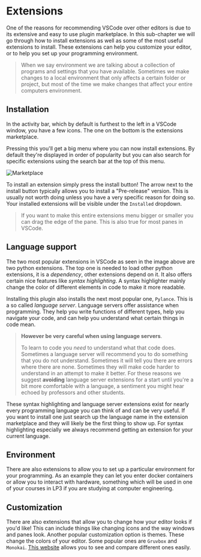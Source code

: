 # Extensions
One of the reasons for recommending VSCode over other editors is due to its
extensive and easy to use plugin marketplace. In this sub-chapter we will go
through how to install extensions as well as some of the most useful extensions to install. These extensions can help you customize your editor, or to help you set up your programming environment.

<!-- > In VSCode they're called extensions and not plugins, the reason for this is largely semantic. The reason we call them plugins is because we are nerds who like semantics. -->

> When we say environment we are talking about a collection of programs and settings that you have available. Sometimes we make changes to a local environment that only affects a certain folder or project, but most of the time we make changes that affect your entire computers environment.

## Installation 
In the activity bar, which by default is furthest to the left in a VSCode window, you have a few icons. The one on the bottom is the extensions marketplace. 

Pressing this you'll get a big menu where you can now install extensions. By default they're displayed in order of popularity but you can also search for specific extensions using the search bar at the top of this menu.

![Marketplace](/Assets/editor/marketplace.png)

To install an extension simply press the install button! The arrow next to the install button typically allows you to install a "Pre-release" version. This is usually not worth doing unless you have a very specific reason for doing so.
Your installed extensions will be visible under the `Installed` dropdown.

> If you want to make this entire extensions menu bigger or smaller you can
> drag the edge of the pane. This is also true for most panes in VSCode.

## Language support
The two most popular extensions in VSCode as seen in the image above are two
python extensions. The top one is needed to load other python extensions, it is
a *dependency*, other extensions depend on it. It also offers certain nice
features like *syntax highlighting*. A syntax highlighter mainly change the
color of different elements in code to make it more readable. 

Installing this plugin also installs the next most popular one, `Pylance`. This
is a so called *language server*. Language servers offer assistance when
programming. They help you write functions of different types, help you
navigate your code, and can help you understand what certain things in code
mean. 

> **However be very careful when using language servers**.
> 
> To learn to code you *need* to understand what that code does.
> Sometimes a language server will recommend you to do something that you do not
> understand. Sometimes it will tell you there are errors where there are none.
> Sometimes they will make code harder to understand in an attempt to make it
> better. For these reasons we suggest **avoiding** language server extensions for a
> start until you're a bit more comfortable with a language, a sentiment you
> might hear echoed by professors and other students.

These syntax highlighting and language server extensions exist for nearly every
programming language you can think of and can be very useful. If you want to
install one just search up the language name in the extension marketplace and
they will likely be the first thing to show up. For syntax highlighting
especially we always recommend getting an extension for your current language.

## Environment
There are also extensions to allow you to set up a particular environment for
your programming. As an example they can let you enter docker containers or
allow you to interact with hardware, something which will be used in one of
your courses in LP3 if you are studying at computer engineering.

## Customization 
There are also extensions that allow you to change how your editor looks if
you'd like! This can include things like changing icons and the way windows and
panes look. Another popular customization option is themes. These change the
colors of your editor. Some popular ones are `Gruvbox` and `Monokai`. [This
website](https://vscodethemes.com/) allows you to see and compare different
ones easily.
